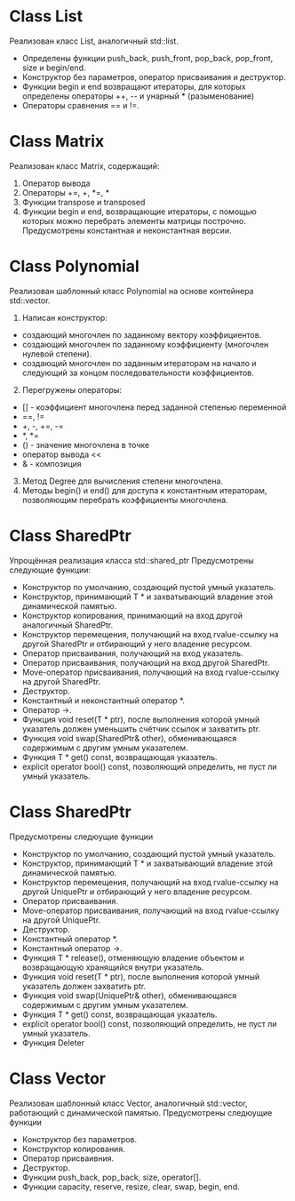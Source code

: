 # Class List
Реализован класс List, аналогичный std::list<int>.
 + Определены функции push_back, push_front, pop_back, pop_front, size и begin/end.
 + Конструктор без параметров, оператор присваивания и деструктор. 
 + Функции begin и end возвращают итераторы, для которых определены операторы ++, -- и унарный * (разыменование)
 + Операторы сравнения == и !=.
 
# Class Matrix
 Реализован класс Matrix, содержащий:
1) Оператор вывода
2) Операторы +=, +, *=, *
3) Функции transpose и transposed
4) Функции begin и end, возвращающие итераторы, с помощью которых можно перебрать элементы матрицы построчно. Предусмотрены константная и неконстантная версии.
 
# Class Polynomial
Реализован шаблонный класс Polynomial на основе контейнера std::vector.
1. Написан конструктор:
  + создающий многочлен по заданному вектору коэффициентов.
  + создающий многочлен по заданному коэффициенту (многочлен нулевой степени).
  + создающий многочлен по заданным итераторам на начало и следующий за концом последовательности коэффициентов.
2. Перегружены операторы:
  + [] - коэффициент многочлена перед заданной степенью переменной 
  + ==, !=
  + +, -, +=, -=
  + *, *=
  + () - значение многочлена в точке
  + оператор вывода <<
  + & - композиция
3. Метод Degree для вычисления степени многочлена.
4. Методы begin() и end() для доступа к константным итераторам, позволяющим перебрать коэффициенты многочлена.
 
# Class SharedPtr
Упрощённая реализация класса std::shared_ptr<T>
Предусмотрены следующие функции:
   + Конструктор по умолчанию, создающий пустой умный указатель.
   + Конструктор, принимающий T * и захватывающий владение этой динамической памятью.
   + Конструктор копирования, принимающий на вход другой аналогичный SharedPtr.
   + Конструктор перемещения, получающий на вход rvalue-ссылку на другой SharedPtr и отбирающий у него владение ресурсом.
   + Оператор присваивания, получающий на вход указатель.
   + Оператор присваивания, получающий на вход другой SharedPtr.
   + Move-оператор присваивания, получающий на вход rvalue-ссылку на другой SharedPtr.
   + Деструктор.
   + Константный и неконстантный оператор *.
   + Оператор ->.
   + Функция void reset(T * ptr), после выполнения которой умный указатель должен уменьшить счётчик ссылок и захватить ptr.
   + Функция void swap(SharedPtr& other), обменивающаяся содержимым с другим умным указателем.
   + Функция T * get() const, возвращающая указатель.
   + explicit operator bool() const, позволяющий определить, не пуст ли умный указатель.
 
# Class SharedPtr
Предусмотрены следюущие функции
   + Конструктор по умолчанию, создающий пустой умный указатель.
   + Конструктор, принимающий T * и захватывающий владение этой динамической памятью.
   + Конструктор перемещения, получающий на вход rvalue-ссылку на другой UniquePtr и отбирающий у него владение ресурсом.
   + Оператор присваивания.
   + Move-оператор присваивания, получающий на вход rvalue-ссылку на другой UniquePtr.
   + Деструктор.
   + Константный оператор *.
   + Константный оператор ->.
   + Функция T * release(), отменяющую владение объектом и возвращающую хранящийся внутри указатель.
   + Функция void reset(T * ptr), после выполнения которой умный указатель должен захватить ptr.
   + Функция void swap(UniquePtr& other), обменивающаяся содержимым с другим умным указателем.
   + Функция T * get() const, возвращающая указатель.
   + explicit operator bool() const, позволяющий определить, не пуст ли умный указатель. 
   + Функция Deleter

# Class Vector
Реализован шаблонный класс Vector, аналогичный std::vector<T>, работающий с динамической памятью.
Предусмотрены следюущие функции
   + Конструктор без параметров.
   + Конструктор копирования.
   + Оператор присваивния.
   + Деструктор.
   + Функции push_back, pop_back, size, operator[].
   + Функции capacity, reserve, resize, clear, swap, begin, end.

 
 
